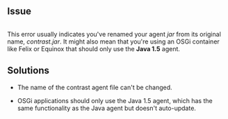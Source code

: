 <!--
title: "Why Do I See The "NoClassDefFoundError"?"
description: "Explanation of the "NoClassDefFoundError""
tags: "troubleshoot java agent NoClassDefFoundError"
-->

## Issue

```java.lang.NoClassDefFoundError:com/.../EventController
```

This error usually indicates you've renamed your agent *jar* from its original name, *contrast.jar*. It might also mean that you're using an OSGi container like Felix or Equinox that should only use the **Java 1.5** agent.


## Solutions

* The name of the contrast agent file can't be changed.

* OSGi applications should only use the Java 1.5 agent, which has the same functionality as the Java agent but doesn't auto-update.
